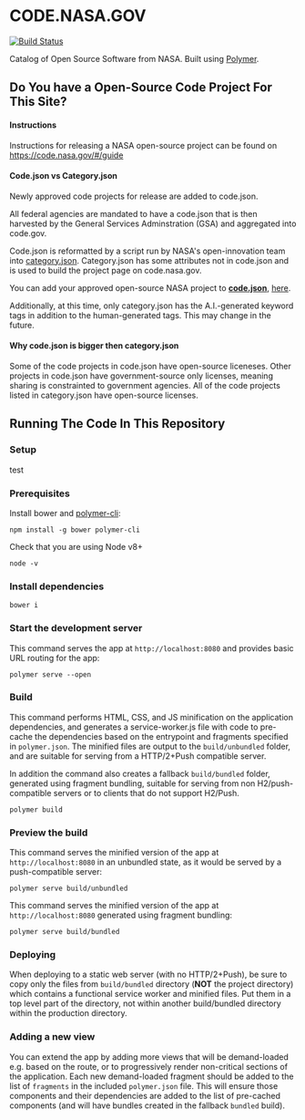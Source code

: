 # CODE.NASA.GOV

[![Build Status](https://travis-ci.org/nasa/code-nasa-gov.svg?branch=master)](https://travis-ci.org/nasa/code-nasa-gov)

Catalog of Open Source Software from NASA. Built using [Polymer](https://www.polymer-project.org).

## Do You have a Open-Source Code Project For This Site?

#### Instructions
Instructions for releasing a NASA open-source project can be found on <a href="https://code.nasa.gov/#/guide">https://code.nasa.gov/#/guide</a>

#### Code.json vs Category.json
Newly approved code projects for release are added to code.json. 

All federal agencies are mandated to have a code.json that is then harvested by the General Services Adminstration (GSA) and aggregated into code.gov. 

Code.json is reformatted by a script run by NASA's open-innovation team into <a href="https://raw.githubusercontent.com/nasa/code-nasa-gov/master/data/catalog.json">category.json</a>. Category.json has some attributes not in code.json and is used to build the project page on code.nasa.gov.

You can add your approved open-source NASA project to <a href="https://raw.githubusercontent.com/nasa/Open-Source-Catalog/master/code.json"><b>code.json</b></a>, <a href="https://github.com/nasa/Open-Source-Catalog">here</a>.

Additionally, at this time, only category.json has the A.I.-generated keyword tags in addition to the human-generated tags. This may change in the future. 

#### Why code.json is bigger then category.json
Some of the code projects in code.json have open-source liceneses. Other projects in code.json have government-source only licenses, meaning sharing is constrainted to government agencies. All of the code projects listed in category.json have open-source licenses. 

## Running The Code In This Repository

### Setup

test

### Prerequisites

Install bower and [polymer-cli](https://github.com/Polymer/polymer-cli):

    npm install -g bower polymer-cli

Check that you are using Node v8+

    node -v
    
### Install dependencies

    bower i

### Start the development server

This command serves the app at `http://localhost:8080` and provides basic URL
routing for the app:

    polymer serve --open


### Build

This command performs HTML, CSS, and JS minification on the application
dependencies, and generates a service-worker.js file with code to pre-cache the
dependencies based on the entrypoint and fragments specified in `polymer.json`.
The minified files are output to the `build/unbundled` folder, and are suitable
for serving from a HTTP/2+Push compatible server.

In addition the command also creates a fallback `build/bundled` folder,
generated using fragment bundling, suitable for serving from non
H2/push-compatible servers or to clients that do not support H2/Push.

    polymer build

### Preview the build

This command serves the minified version of the app at `http://localhost:8080`
in an unbundled state, as it would be served by a push-compatible server:

    polymer serve build/unbundled

This command serves the minified version of the app at `http://localhost:8080`
generated using fragment bundling:

    polymer serve build/bundled
    
### Deploying

When deploying to a static web server (with no HTTP/2+Push), be sure to copy only
the files from `build/bundled` directory (**NOT** the project directory) which
contains a functional service worker and minified files. Put them in a top level part of the directory, not within another build/bundled directory within the production directory.

### Adding a new view

You can extend the app by adding more views that will be demand-loaded
e.g. based on the route, or to progressively render non-critical sections
of the application.  Each new demand-loaded fragment should be added to the
list of `fragments` in the included `polymer.json` file.  This will ensure
those components and their dependencies are added to the list of pre-cached
components (and will have bundles created in the fallback `bundled` build).
